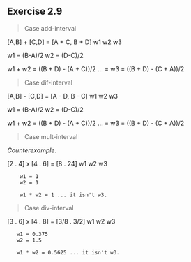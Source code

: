 ## Exercise 2.9

> Case add-interval

 [A,B] + [C,D] = [A + C, B + D]
  w1       w2        w3

  w1 = (B-A)/2
  w2 = (D-C)/2

  w1 + w2 = ((B + D) - (A + C))/2  ... = w3 = ((B + D) - (C + A))/2


> Case dif-interval

 [A,B] - [C,D] = [A - D, B - C]
  w1       w2  	      w3

  w1 = (B-A)/2
  w2 = (D-C)/2

  w1 + w2 = ((B + D) - (A + C))/2  ... = w3 = ((B + D) - (C + A))/2

> Case mult-interval

 _Counterexample_.

  [2 . 4] x [4 . 6] = [8 . 24]
    w1 	       w2       w3

```
    w1 = 1
    w2 = 1

    w1 * w2 = 1 ... it isn't w3.
```

> Case div-interval

  [3 . 6] x [4 . 8] = [3/8 . 3/2]
     w1        w2         w3
 
```
   w1 = 0.375
   w2 = 1.5

   w1 * w2 = 0.5625 ... it isn't w3.
```
  



 
